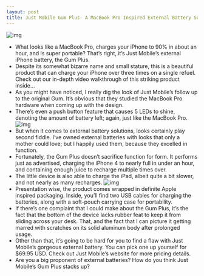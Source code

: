 ```yaml
---
layout: post
title: Just Mobile Gum Plus- A MacBook Pro Inspired External Battery Solution for Your iDevice
---
```

![img](http://media.idownloadblog.com/wp-content/uploads/2011/09/Just-Mobile-Gum-Plus-06.png)
* What looks like a MacBook Pro, charges your iPhone to 90% in about an hour, and is super portable? That’s right, it’s Just Mobile’s external iPhone battery, the Gum Plus.
* Despite its somewhat bizarre name and small stature, this is a beautiful product that can charge your iPhone over three times on a single refuel. Check out our in-depth video walkthrough of this striking product inside…
* As you might have noticed, I really dig the look of Just Mobile’s follow up to the original Gum. It’s obvious that they studied the MacBook Pro hardware when coming up with the design.
* There’s even a push button feature that causes 5 LEDs to shine, denoting the amount of battery left; again, just like the MacBook Pro.
![img](http://media.idownloadblog.com/wp-content/uploads/2011/09/Just-Mobile-Gum-Plus-01.png)
* But when it comes to external battery solutions, looks certainly play second fiddle. I’ve owned external batteries with looks that only a mother could love; but I happily used them, because they excelled in function.
* Fortunately, the Gum Plus doesn’t sacrifice function for form. It performs just as advertised, charging the iPhone 4 to nearly full in under an hour, and containing enough juice to recharge multiple times over.
* The little device is also able to charge the iPad, albeit quite a bit slower, and not nearly as many recharges.
![img](http://media.idownloadblog.com/wp-content/uploads/2011/09/Just-Mobile-Gum-Plus-04.png)
* Presentation wise, the product comes wrapped in definite Apple inspired packaging. Inside, you’ll find two USB cables for charging the batteries, along with a soft-pouch carrying case for portability.
* If there’s one complaint that I could make about the Gum Plus, it’s the fact that the bottom of the device lacks rubber feat to keep it from sliding across your desk. That, and the fact that I can picture it getting marred with scratches on its solid aluminum body after prolonged usage.
* Other than that, it’s going to be hard for you to find a flaw with Just Mobile’s gorgeous external battery. You can pick one up yourself for $69.95 USD. Check out Just Mobile’s website for more pricing details.
* Are you a big proponent of external batteries? How do you think Just Mobile’s Gum Plus stacks up?

